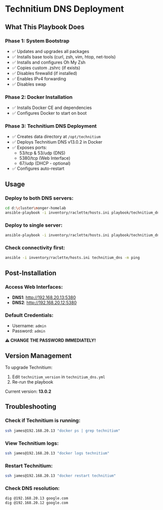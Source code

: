 # Technitium DNS Deployment

## What This Playbook Does

### Phase 1: System Bootstrap
- ✅ Updates and upgrades all packages
- ✅ Installs base tools (curl, zsh, vim, htop, net-tools)
- ✅ Installs and configures Oh My Zsh
- ✅ Copies custom .zshrc (if exists)
- ✅ Disables firewalld (if installed)
- ✅ Enables IPv4 forwarding
- ✅ Disables swap

### Phase 2: Docker Installation
- ✅ Installs Docker CE and dependencies
- ✅ Configures Docker to start on boot

### Phase 3: Technitium DNS Deployment
- ✅ Creates data directory at `/opt/technitium`
- ✅ Deploys Technitium DNS v13.0.2 in Docker
- ✅ Exposes ports:
  - 53/tcp & 53/udp (DNS)
  - 5380/tcp (Web Interface)
  - 67/udp (DHCP - optional)
- ✅ Configures auto-restart

## Usage

### Deploy to both DNS servers:
```bash
cd d:\cluster\monger-homelab
ansible-playbook -i inventory/raclette/hosts.ini playbook/technitium_dns.yml
```

### Deploy to single server:
```bash
ansible-playbook -i inventory/raclette/hosts.ini playbook/technitium_dns.yml --limit technitium-dns1
```

### Check connectivity first:
```bash
ansible -i inventory/raclette/hosts.ini technitium_dns -m ping
```

## Post-Installation

### Access Web Interfaces:
- **DNS1**: http://192.168.20.13:5380
- **DNS2**: http://192.168.20.12:5380

### Default Credentials:
- Username: `admin`
- Password: `admin`

**⚠️ CHANGE THE PASSWORD IMMEDIATELY!**

## Version Management

To upgrade Technitium:
1. Edit `technitium_version` in `technitium_dns.yml`
2. Re-run the playbook

Current version: **13.0.2**

## Troubleshooting

### Check if Technitium is running:
```bash
ssh james@192.168.20.13 "docker ps | grep technitium"
```

### View Technitium logs:
```bash
ssh james@192.168.20.13 "docker logs technitium"
```

### Restart Technitium:
```bash
ssh james@192.168.20.13 "docker restart technitium"
```

### Check DNS resolution:
```bash
dig @192.168.20.13 google.com
dig @192.168.20.12 google.com
```
